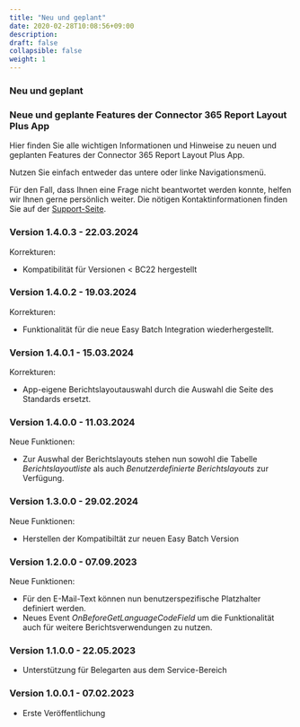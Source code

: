 ```yaml
---
title: "Neu und geplant"
date: 2020-02-28T10:08:56+09:00
description: 
draft: false
collapsible: false
weight: 1
---
```


### Neu und geplant

### Neue und geplante Features der **Connector 365 Report Layout Plus** App

Hier finden Sie alle wichtigen Informationen und Hinweise zu neuen und geplanten Features der Connector 365 Report Layout Plus App.

Nutzen Sie einfach entweder das untere oder linke Navigationsmenü.

Für den Fall, dass Ihnen eine Frage nicht beantwortet werden konnte, helfen wir Ihnen gerne persönlich weiter. Die nötigen Kontaktinformationen finden Sie auf der [Support-Seite](de-de/apps/help-and-support/).

### Version 1.4.0.3 - 22.03.2024
Korrekturen:
- Kompatibilität für Versionen < BC22 hergestellt

### Version 1.4.0.2 - 19.03.2024
Korrekturen:
- Funktionalität für die neue Easy Batch Integration wiederhergestellt.

### Version 1.4.0.1 - 15.03.2024
Korrekturen:
- App-eigene Berichtslayoutauswahl durch die Auswahl die Seite des Standards ersetzt.

### Version 1.4.0.0 - 11.03.2024
Neue Funktionen:
- Zur Auswhal der Berichtslayouts stehen nun sowohl die Tabelle *Berichtslayoutliste* als auch *Benutzerdefinierte Berichtslayouts* zur Verfügung.

### Version 1.3.0.0 - 29.02.2024
Neue Funktionen:
- Herstellen der Kompatibiltät zur neuen Easy Batch Version

### Version 1.2.0.0 - 07.09.2023
Neue Funktionen:
- Für den E-Mail-Text können nun benutzerspezifische Platzhalter definiert werden.
- Neues Event *OnBeforeGetLanguageCodeField* um die Funktionalität auch für weitere Berichtsverwendungen zu nutzen. 

### Version 1.1.0.0 - 22.05.2023
 - Unterstützung für Belegarten aus dem Service-Bereich

### Version 1.0.0.1 - 07.02.2023
- Erste Veröffentlichung